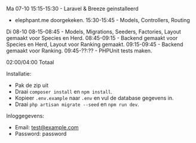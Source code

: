 Ma 07-10
15:15-15:30 - Laravel & Breeze geinstalleerd
- elephpant.me doorgekeken.
15:30-15:45 - Models, Controllers, Routing

Di 08-10
08-15-08:45 - Models, Migrations, Seeders, Factories, Layout gemaakt voor Species en Herd.
08:45-09:15 - Backend gemaakt voor Species en Herd, Layout voor Ranking gemaakt.
09:15-09:45 - Backend gemaakt voor Ranking. 
09:45-??:?? - PHPUnit tests maken.

02:00/04:00 Totaal


Installatie:
- Pak de zip uit
- Draai `composer install` en `npm install`.
- Kopieer `.env.example` naar `.env` en vul de database gegevens in.
- Draai `php artisan migrate --seed` en `npm run dev`.

Inloggegevens:
- Email: test@example.com
- Password: password
